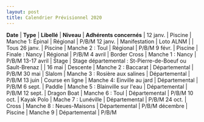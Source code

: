```yaml
---
layout: post
title: Calendrier Prévisionnel 2020
---
```



**Date** | **Type** | **Libellé** | **Niveau** | **Adhérents concernés** |
12 janv. | Piscine | Manche 1: Épinal | Régional | P/B/M
12 janv. | Manifestation | Loto ALNM |  | Tous
26 janv. | Piscine | Manche 2 : Toul | Régional | P/B/M
9 févr. | Piscine | Finale : Nancy | Régional | P/B/M
4 avril | Border Cross | Manche 1 : Nancy | P/B/M
13-17 avril | Stage | Stage départemental : St-Pierre-de-Boeuf ou Sault-Brenaz | |
16 mai | Descente | Manche 2 : Baccarat | Départemental | P/B/M
30 mai | Slalom | Manche 3 : Rosière aux salines | Départemental | P/B/M
13 juin | Course en ligne | Manche 4: Einville au jard | Départemental | P/B/M
6 sept. | Paddle | Manche 5 : Blainville sur l'eau | Départemental | P/B/M
12 sept. | Dragon Boat | Manche 6 : Toul | Départemental | P/B/M
10 oct. | Kayak Polo | Mache 7 : Lunéville | Départemental | P/B/M
24 oct. | Cross | Manche 8 : Neues-Maisons | Départemental | P/B/M
décembre | Piscine | Manche 9 | Départemental | P/B/M
